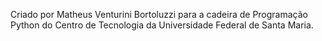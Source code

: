 Criado por Matheus Venturini Bortoluzzi para a cadeira de Programação Python do Centro de Tecnologia da Universidade Federal de Santa Maria.
